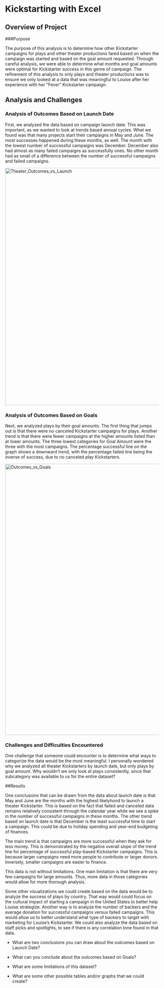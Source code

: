 # Kickstarting with Excel

## Overview of Project

###Purpose

The purpose of this analysis is to determine how other Kickstarter campaigns for plays and other theater productions fared based on when the campaign was started and based on the goal amount requested.  Through careful analysis, we were able to determine what months and goal amounts were optimal for Kickstarter success in this genre of campaign.  The refinement of this analysis to only plays and theater productions was to ensure we only looked at a data that was meaningful to Louise after her experience with her “Fever” Kickstarter campaign.

## Analysis and Challenges

### Analysis of Outcomes Based on Launch Date

First, we analyzed the data based on campaign launch date.  This was important, as we wanted to look at trends based annual cycles.  What we found was that many projects start their campaigns in May and June.  The most successes happened during these months, as well.  The month with the lowest number of successful campaigns was December.  December also had almost as many failed campaigns as successfully ones.  No other month had as small of a difference between the number of successful campaigns and failed campaigns.

<img width="776" alt="Theater_Outcomes_vs_Launch" src="https://user-images.githubusercontent.com/99457275/156960743-9ad150e4-5196-48cf-96ef-fa7131cc1e1a.png">

### Analysis of Outcomes Based on Goals

Next, we analyzed plays by their goal amounts.  The first thing that jumps out is that there were no canceled Kickstarter campaigns for plays.  Another trend is that there were fewer campaigns at the higher amounts listed than at lower amounts.  The three lowest categories for Goal Amount were the three with the most campaigns.  The percentage successful line on the graph shows a downward trend, with the percentage failed line being the inverse of success, due to no canceled play Kickstarters.  

<img width="887" alt="Outcomes_vs_Goals" src="https://user-images.githubusercontent.com/99457275/156960532-00eafc40-509a-4f9d-8999-0d1797aa8b09.png">

### Challenges and Difficulties Encountered

One challenge that someone could encounter is to determine what ways to categorize the data would be the most meaningful.  I personally wondered why we analyzed all theater Kickstarters by launch date, but only plays by goal amount.  Why wouldn’t we only look at plays consistently, since that subcategory was available to us for the entire dataset?  

##Results

One conclusions that can be drawn from the data about launch date is that May and June are the months with the highest likelyhood to launch a theater Kickstarter.  This is based on the fact that failed and canceled data remains relatively consistent through the calendar year while we see a spike in the number of successful campaigns in these months.  The other trend based on launch date is that December is the least successful time to start a campaign.  This could be due to holiday spending and year-end budgeting of finances.

The main trend is that campaigns are more successful when they ask for less money.  This is demonstrated by the negative overall slope of the trend line for percentage of successful play-based Kickstarter campaigns. This is because larger campaigns need more people to contribute or larger donors.  Inversely, smaller campaigns are easier to finance.  

This data is not without limitations. One main limitation is that there are very few campaigns for large amounts.  Thus, more data in those categories would allow for more thorough analysis.  

Some other visualizations we could create based on the data would be to analyze the success of plays by country.  That way would could focus on the cultural impact of starting a campaign in the United States to better help Louise strategize.  Another way is to analyze the number of backers and the average donation for successful campaigns versus failed campaigns.  This would allow us to better understand what type of backers to target with marketing for Louise’s Kickstarter.  We could also analyze the data based on staff picks and spotlights, to see if there is any correlation tone found in that data.

- What are two conclusions you can draw about the outcomes based on Launch Date?

- What can you conclude about the outcomes based on Goals?

- What are some limitations of this dataset?

- What are some other possible tables and/or graphs that we could create?
